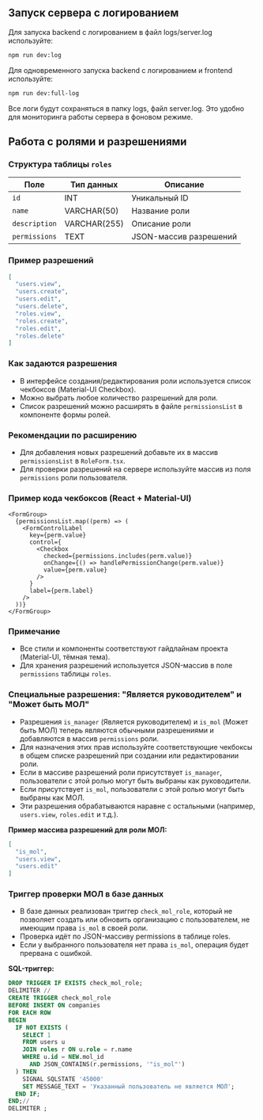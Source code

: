 ## Запуск сервера с логированием

Для запуска backend с логированием в файл logs/server.log используйте:

```bash
npm run dev:log
```

Для одновременного запуска backend с логированием и frontend используйте:

```bash
npm run dev:full-log
```

Все логи будут сохраняться в папку logs, файл server.log. Это удобно для мониторинга работы сервера в фоновом режиме. 

## Работа с ролями и разрешениями

### Структура таблицы `roles`

| Поле         | Тип данных     | Описание                        |
|--------------|----------------|----------------------------------|
| `id`         | INT            | Уникальный ID                   |
| `name`       | VARCHAR(50)    | Название роли                   |
| `description`| VARCHAR(255)   | Описание роли                   |
| `permissions`| TEXT           | JSON-массив разрешений          |

### Пример разрешений

```json
[
  "users.view",
  "users.create",
  "users.edit",
  "users.delete",
  "roles.view",
  "roles.create",
  "roles.edit",
  "roles.delete"
]
```

### Как задаются разрешения
- В интерфейсе создания/редактирования роли используется список чекбоксов (Material-UI Checkbox).
- Можно выбрать любое количество разрешений для роли.
- Список разрешений можно расширять в файле `permissionsList` в компоненте формы ролей.

### Рекомендации по расширению
- Для добавления новых разрешений добавьте их в массив `permissionsList` в `RoleForm.tsx`.
- Для проверки разрешений на сервере используйте массив из поля `permissions` роли пользователя.

### Пример кода чекбоксов (React + Material-UI)
```tsx
<FormGroup>
  {permissionsList.map((perm) => (
    <FormControlLabel
      key={perm.value}
      control={
        <Checkbox
          checked={permissions.includes(perm.value)}
          onChange={() => handlePermissionChange(perm.value)}
          value={perm.value}
        />
      }
      label={perm.label}
    />
  ))}
</FormGroup>
```

### Примечание
- Все стили и компоненты соответствуют гайдлайнам проекта (Material-UI, тёмная тема).
- Для хранения разрешений используется JSON-массив в поле `permissions` таблицы `roles`. 

### Специальные разрешения: "Является руководителем" и "Может быть МОЛ"

- Разрешения `is_manager` (Является руководителем) и `is_mol` (Может быть МОЛ) теперь являются обычными разрешениями и добавляются в массив `permissions` роли.
- Для назначения этих прав используйте соответствующие чекбоксы в общем списке разрешений при создании или редактировании роли.
- Если в массиве разрешений роли присутствует `is_manager`, пользователи с этой ролью могут быть выбраны как руководители.
- Если присутствует `is_mol`, пользователи с этой ролью могут быть выбраны как МОЛ.
- Эти разрешения обрабатываются наравне с остальными (например, `users.view`, `roles.edit` и т.д.).

**Пример массива разрешений для роли МОЛ:**
```json
[
  "is_mol",
  "users.view",
  "users.edit"
]
```

### Триггер проверки МОЛ в базе данных

- В базе данных реализован триггер `check_mol_role`, который не позволяет создать или обновить организацию с пользователем, не имеющим права `is_mol` в своей роли.
- Проверка идёт по JSON-массиву permissions в таблице roles.
- Если у выбранного пользователя нет права `is_mol`, операция будет прервана с ошибкой.

**SQL-триггер:**
```sql
DROP TRIGGER IF EXISTS check_mol_role;
DELIMITER //
CREATE TRIGGER check_mol_role 
BEFORE INSERT ON companies
FOR EACH ROW
BEGIN
  IF NOT EXISTS (
    SELECT 1
    FROM users u
    JOIN roles r ON u.role = r.name
    WHERE u.id = NEW.mol_id
      AND JSON_CONTAINS(r.permissions, '"is_mol"')
  ) THEN
    SIGNAL SQLSTATE '45000' 
    SET MESSAGE_TEXT = 'Указанный пользователь не является МОЛ';
  END IF;
END;//
DELIMITER ;
``` 